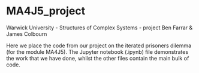 # MA4J5_project
Warwick University - Structures of Complex Systems - project
Ben Farrar & James Colbourn

Here we place the code from our project on the iterated prisoners dilemma (for the module MA4J5).
The Jupyter notebook (.ipynb) file demonstrates the work that we have done, whilst the other files contain the main bulk of code.
